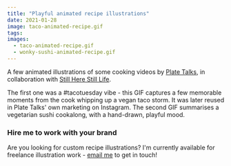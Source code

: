 ```yaml
---
title: "Playful animated recipe illustrations"
date: 2021-01-28
image: taco-animated-recipe.gif
tags:
images:
  - taco-animated-recipe.gif
  - wonky-sushi-animated-recipe.gif
---
```


A few animated illustrations of some cooking videos by [Plate Talks](https://www.platetalks.co.uk/), in collaboration with [Still Here Still Life](https://www.instagram.com/stillherestilllife/).

The first one was a #tacotuesday vibe - this GIF captures a few memorable moments from the cook whipping up a vegan taco storm. It was later reused in Plate Talks' own marketing on Instagram. The second GIF summarises a vegetarian sushi cookalong, with a hand-drawn, playful mood.

### Hire me to work with your brand

Are you looking for custom recipe illustrations? I'm currently available for freelance illustration work - [email me](mailto:vicky@vickyhughes.co.uk) to get in touch!